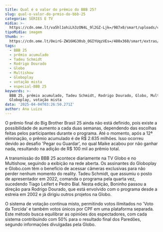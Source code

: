 ```yaml
---
title: Qual é o valor do prêmio do BBB 25?
slug: qual-o-valor-do-prmio-do-bbb-25
categoria: SÉRIES E TV
midia: >-
  https://cdn.ome.lt/va5hl1ohiLh3zON4L_9l2GZ-Ljk=/987x0/smart/uploads/conteudo/fotos/bbb25-tadeu-schmidt-quarto-secreto_cV4Hxht.jpg
tipoMidia: imagem
thumb: >-
  https://cdn.ome.lt/OeirG-ZW16HG30sb_OGIYUqzVEs=/480x360/smart/extras/conteudos/bbb25-tadeu-schmidt-quarto-secreto-peq_rfeZc3C.jpg
tags:
  - BBB 25
  - prêmio acumulado
  - Tadeu Schmidt
  - Rodrigo Dourado
  - Globo
  - Multishow
  - Globoplay
  - votação mista
  - especial-BBB 25
keywords: >-
  BBB 25, prêmio acumulado, Tadeu Schmidt, Rodrigo Dourado, Globo, Multishow,
  Globoplay, votação mista
data: '2025-04-04T03:26:50.271Z'
author: Ana Luiza
---
```


O prêmio final do Big Brother Brasil 25 ainda não está definido, pois existe a possibilidade de aumento a cada duas semanas, dependendo das escolhas feitas pelos participantes durante o programa. Até o momento, após a 12ª eliminação, o prêmio acumulado é de R$ 2.635 milhões. Isso ocorreu devido ao desafio 'Pegar ou Guardar', no qual Maike acabou por não ganhar nada, resultando na adição de R$ 100 mil ao prêmio total.

A transmissão do BBB 25 acontece diariamente na TV Globo e no Multishow, seguindo a exibição na rede aberta. Os assinantes do Globoplay e Globo.com têm o benefício de acessar câmeras exclusivas para não perder nenhum momento do reality. Tadeu Schmidt, que assumiu o posto de apresentador em 2022, comanda o programa pela quarta vez, sucedendo Tiago Leifert e Pedro Bial. Nesta edição, Boninho passou a direção para Rodrigo Dourado, que está envolvido com o programa desde a estreia em 2002 e já dirigiu outros projetos na Globo.

O sistema de votação continua misto, permitindo votos ilimitados no 'Voto da Torcida' e também votos únicos por CPF em uma plataforma separada. Este método busca equilibrar as opiniões dos espectadores, com cada sistema contribuindo com 50% para o resultado final dos Paredões, segundo informações divulgadas pela Globo.
